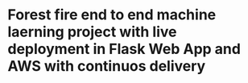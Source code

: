 # Forest fire end to end machine laerning project with live deployment in Flask Web App and AWS with continuos delivery

